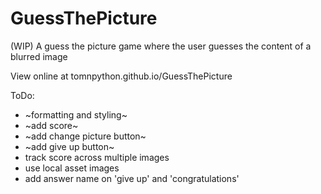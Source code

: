 # GuessThePicture
(WIP) A guess the picture game where the user guesses the content of a blurred image

View online at tomnpython.github.io/GuessThePicture

ToDo:
- ~formatting and styling~
- ~add score~
- ~add change picture button~
- ~add give up button~
- track score across multiple images
- use local asset images
- add answer name on 'give up' and 'congratulations'
